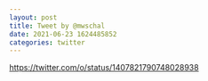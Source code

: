 ```yaml
--- 
layout: post 
title: Tweet by @mwschal 
date: 2021-06-23 1624485852 
categories: twitter 
--- 
```

https://twitter.com/o/status/1407821790748028938